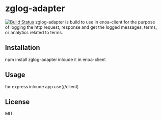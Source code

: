 # zglog-adapter
[![Build Status](https://travis-ci.org/travis-ci/travis-web.svg?branch=master)](https://travis-ci.org/travis-ci/travis-web)
zglog-adapter is build to use in enoa-client for the purpose of logging the http request, response and get the logged messages, terms, or analytics related to terms.

## Installation

npm install zglog-adapter
inlcude it in enoa-client

## Usage
for express inlcude app.use(//client)

## License
MIT
